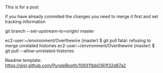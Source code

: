 This is for a post

if you have already commited the changes you need to merge it first and set tracking information

git branch --set-upstream-to=origin/<branch> master

ec2-user:~/environment/Overthewire (master) $ git pull
fatal: refusing to merge unrelated histories
ec2-user:~/environment/Overthewire (master) $ git pull --allow-unrelated-histories

Readme template:
https://gist.github.com/PurpleBooth/109311bb0361f32d87a2

